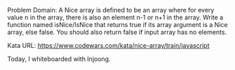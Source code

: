 Problem Domain:
A Nice array is defined to be an array where for every value n in the array, there is also an element n-1 or n+1 in the array.
Write a function named isNice/IsNice that returns true if its array argument is a Nice array, else false. You should also return false if input array has no elements.

Kata URL:
https://www.codewars.com/kata/nice-array/train/javascript

Today, I whiteboarded with Injoong.

